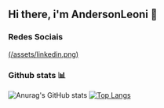 ## Hi there, i'm AndersonLeoni 👋

### Redes Sociais
<a href="https://www.linkedin.com/in/andersonleoni/" target="_blank">(/assets/linkedin.png)</a>


### Github stats :bar_chart:
![Anurag's GitHub stats](https://github-readme-stats.vercel.app/api?username=AndersonLeoni&show_icons=true&&theme=radical&hide=contribs,prs)
[![Top Langs](https://github-readme-stats.vercel.app/api/top-langs/?username=AndersonLeoni&layut=compact)](https://github.com/anuraghazra/github-readme-stats)







